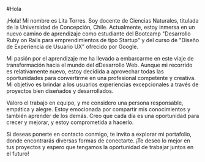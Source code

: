 #Hola

¡Hola! Mi nombre es Lita Torres. Soy docente de Ciencias Naturales, titulada de la Universidad de Concepción, Chile. Actualmente, estoy inmersa en un nuevo camino de aprendizaje como estudiante del Bootcamp "Desarrollo Ruby on Rails para emprendimientos de tipo Startup" y del curso de "Diseño de Experiencia de Usuario UX" ofrecido por Google.

Mi pasión por el aprendizaje me ha llevado a embarcarme en este viaje de transformación hacia el mundo del dDesarrollo Web. Aunque mi recorrido es relativamente nuevo, estoy decidida a aprovechar todas las oportunidades para convertirme en una profesional competente y creativa. Mi objetivo es brindar a los usuarios experiencias excepcionales a través de proyectos bien diseñados y desarrollados.

Valoro el trabajo en equipo, y me considero una persona responsable, empática y alegre. Estoy emocionada por compartir mis conocimientos y también aprender de los demás. Creo que cada día es una oportunidad para crecer y mejorar, y estoy comprometida a hacerlo.

Si deseas ponerte en contacto conmigo, te invito a explorar mi portafolio, donde encontrarás diversas formas de conectarte. ¡Te deseo lo mejor en tus proyectos y espero que tengamos la oportunidad de trabajar juntos en el futuro!
